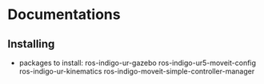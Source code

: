 # Documentations
## Installing
- packages to install: ros-indigo-ur-gazebo ros-indigo-ur5-moveit-config ros-indigo-ur-kinematics ros-indigo-moveit-simple-controller-manager
